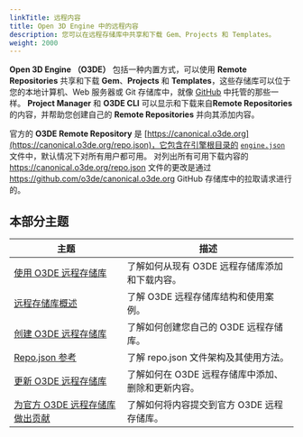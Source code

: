 ```yaml
---
linkTitle: 远程内容
title: Open 3D Engine 中的远程内容
description: 您可以在远程存储库中共享和下载 Gem、Projects 和 Templates。
weight: 2000
---
```



**Open 3D Engine （O3DE）** 包括一种内置方式，可以使用 **Remote Repositories** 共享和下载 **Gem**、**Projects** 和 **Templates**，这些存储库可以位于您的本地计算机、Web 服务器或 Git 存储库中，就像 [GitHub](https://github.com) 中托管的那些一样。 **Project Manager** 和 **O3DE CLI** 可以显示和下载来自**Remote Repositories**的内容，并帮助您创建自己的 **Remote Repositories** 并向其添加内容。

官方的 **O3DE Remote Repository** 是 [https://canonical.o3de.org](https://canonical.o3de.org/repo.json)，它包含在引擎根目录的  [`engine.json`](https://github.com/o3de/o3de/blob/development/engine.json) 文件中，默认情况下对所有用户都可用。 对列出所有可用下载内容的 https://canonical.o3de.org/repo.json 文件的更改是通过 https://github.com/o3de/canonical.o3de.org GitHub 存储库中的拉取请求进行的。

## 本部分主题

|主题 |描述 |
| --- | --- |
| [使用 O3DE 远程存储库](use-a-remote-repository) | 了解如何从现有 O3DE 远程存储库添加和下载内容。 |
| [远程存储库概述](remote-repository-overview) | 了解 O3DE 远程存储库结构和使用案例。 |
| [创建 O3DE 远程存储库](create-a-remote-repository) | 了解如何创建您自己的 O3DE 远程存储库。|
| [Repo.json 参考](repo-json-reference) | 了解 repo.json 文件架构及其使用方法。 |
| [更新 O3DE 远程存储库](update-a-remote-repository) | 了解如何在 O3DE 远程存储库中添加、删除和更新内容。 |
| [为官方 O3DE 远程存储库做出贡献](/docs/contributing/to-official-remote-repository) | 了解如何将内容提交到官方 O3DE 远程存储库。 |
